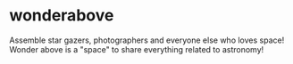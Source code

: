 # wonderabove
Assemble star gazers, photographers and everyone else who loves space! Wonder above is a "space" to share everything related to astronomy! 
